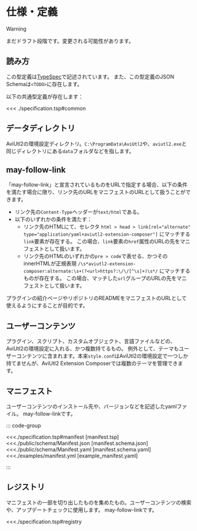 # 仕様・定義

> [!WARNING]
> まだドラフト段階です。変更される可能性があります。

## 読み方

この型定義は[TypeSpec](https://typespec.io)で記述されています。
また、この型定義のJSON Schemaは`<TODO>`に存在します。

以下の共通型定義が存在します：

<<< ./specification.tsp#common

## データディレクトリ

AviUtl2の環境設定ディレクトリ。`C:\ProgramData\AviUtl2`や、`aviutl2.exe`と同じディレクトリにある`data`フォルダなどを指します。

## may-follow-link

「may-follow-link」と宣言されているものをURLで指定する場合、以下の条件を満たす場合に限り、リンク先のURLをマニフェストのURLとして扱うことができます。

- リンク先の`Content-Type`ヘッダーが`text/html`である。
- 以下のいずれかの条件を満たす：
  - リンク先のHTMLにて、セレクタ `html > head > link[rel="alternate" type="application/yaml+aviutl2-extension-composer"]` にマッチする`link`要素が存在する。
    この場合、`link`要素の`href`属性のURLの先をマニフェストとして扱います。
  - リンク先のHTMLのいずれかの`pre > code`で表せる、かつそのinnerHTMLが正規表現 `/\s*aviutl2-extension-composer:alternate:\s+(?<url>https?:\/\/[^\s]+)\s*/` にマッチするものが存在する。
    この場合、マッチした`url`グループのURLの先をマニフェストとして扱います。

プラグインの紹介ページやリポジトリのREADMEをマニフェストのURLとして使えるようにすることが目的です。

## ユーザーコンテンツ

プラグイン、スクリプト、カスタムオブジェクト、言語ファイルなどの、AviUtl2の環境設定に入れる、かつ複数持てるもの。
例外として、テーマもユーザーコンテンツに含まれます。本来`style.conf`はAviUtl2の環境設定で一つしか持てませんが、AviUtl2 Extension Composerでは複数のテーマを管理できます。

## マニフェスト

ユーザーコンテンツのインストール先や、バージョンなどを記述したyamlファイル。
may-follow-linkです。

::: code-group

<<<./specification.tsp#manifest [manifest.tsp]
<<<./public/schema/Manifest.json [manifest.schema.json]
<<<./public/schema/Manifest.yaml [manifest.schema.yaml]
<<<./examples/manifest.yml [example_manifest.yaml]

:::

## レジストリ

マニフェストの一部を切り出したものを集めたもの。ユーザーコンテンツの検索や、アップデートチェックに使用します。
may-follow-linkです。

<<<./specification.tsp#registry
